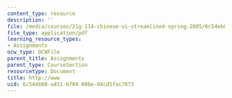 ```yaml
---
content_type: resource
description: ''
file: /media/courses/21g-114-chinese-vi-streamlined-spring-2005/6c54eb00a4516f89806e04cd5fac7873_MIT21G_114S05_4_21j.pdf
file_type: application/pdf
learning_resource_types:
- Assignments
ocw_type: OCWFile
parent_title: Assignments
parent_type: CourseSection
resourcetype: Document
title: http://www
uid: 6c54eb00-a451-6f89-806e-04cd5fac7873
---
```

